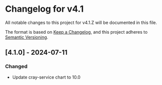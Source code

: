 # Changelog for v4.1

All notable changes to this project for v4.1.Z will be documented in this file.

The format is based on [Keep a Changelog](https://keepachangelog.com/en/1.0.0/),
and this project adheres to [Semantic Versioning](https://semver.org/spec/v2.0.0.html).

## [4.1.0] - 2024-07-11

### Changed

- Update cray-service chart to 10.0
